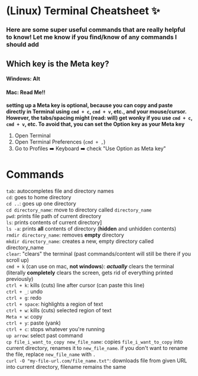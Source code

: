 # (Linux) Terminal Cheatsheet :sparkles:

### Here are some super useful commands that are **really** helpful to know! Let me know if you find/know of any commands I should add

## Which key is the Meta key?
#### Windows: Alt
#### Mac: **Read Me!!**
**setting up a Meta key is optional, because you can copy and paste directly in Terminal using `cmd + c`, `cmd + v`, etc., and your mouse/cursor. However, the tabs/spacing might (read: will) get wonky if you use `cmd + c`, `cmd + v`, etc. To avoid that, you can set the Option key as your Meta key**
1. Open Terminal
2. Open Terminal Preferences (` cmd + , `)
3. Go to Profiles :arrow_right: Keyboard :arrow_right: check "Use Option as Meta key"

# Commands
`tab`: autocompletes file and directory names  
`cd`: goes to home directory   
`cd ..`: goes up one directory   
`cd directory_name`: move to directory called `directory_name`   
`pwd`: prints file path of current directory   
`ls`: prints contents of current directory]   
`ls -a`: prints **all** contents of directory (**hidden** and unhidden contents)   
`rmdir directory_name`: removes **empty** directory   
`mkdir directory_name`: creates a new, empty directory called directory_name   
`clear`: "clears" the terminal (past commands/content will still be there if you scroll up)   
`cmd + k` (can use on mac, **not windows**): ***actually*** clears the terminal (literally **completely** clears the screen, gets rid of everything printed previously)   
`ctrl + k`: kills (cuts) line after cursor (can paste this line)   
`ctrl + _`: undo   
`ctrl + g`: redo   
`ctrl + space`: highlights a region of text   
`ctrl + w`: kills (cuts) selected region of text   
`Meta + w`: copy   
`ctrl + y`: paste (yank)   
`ctrl + c`: stops whatever you're running   
`up arrow`: select past command   
`cp file_i_want_to_copy new_file_name`: copies `file_i_want_to_copy` into current directory, renames it to `new_file_name`. if you don't want to rename the file, replace `new_file_name` with `.`  
`curl -O "my-file-url.com/file_name.txt"`: downloads file from given URL into current directory, filename remains the same
